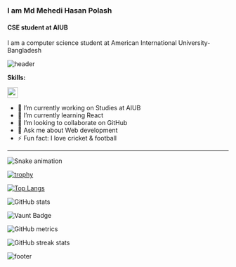 ### I am Md Mehedi Hasan Polash  
#### CSE student at AIUB  

I am a computer science student at American International University-Bangladesh  



![header](https://capsule-render.vercel.app/api?type=waving&color=0:00c6ff,100:0072ff&height=200&section=header&text=Md%20Mehedi%20Hasan%20Polash&fontSize=40&fontColor=fff&animation=fadeIn&fontAlignY=35)


**Skills:**

<p align="left">
  <img src="https://skillicons.dev/icons?i=cpp,java,cs,html,css,tailwind,js,ts,py,react,nextjs,nestjs" height="24" />
</p>

- 🔭 I’m currently working on Studies at AIUB  
- 🌱 I’m currently learning React  
- 👯 I’m looking to collaborate on GitHub  
- 💬 Ask me about Web development  
- ⚡ Fun fact: I love cricket & football  

---

![Snake animation](https://github.com/mehedipolash/mehedipolash/blob/output/github-contribution-grid-snake.svg)


[![trophy](https://github-profile-trophy.vercel.app/?username=mehedipolash)](https://github.com/ryo-ma/github-profile-trophy)  

[![Top Langs](https://github-readme-stats.vercel.app/api/top-langs/?username=mehedipolash)](https://github.com/anuraghazra/github-readme-stats)  

![GitHub stats](https://github-readme-stats.vercel.app/api?username=mehedipolash&show_icons=true&count_private=true)  

![Vaunt Badge](https://api.vaunt.dev/v1/github/entities/mehedipolash/contributions?format=svg&private=true)  

![GitHub metrics](https://metrics.lecoq.io/mehedipolash)  

![GitHub streak stats](https://streak-stats.demolab.com/?user=mehedipolash)  

![footer](https://capsule-render.vercel.app/api?type=waving&color=0:0072ff,100:00c6ff&height=120&section=footer)

